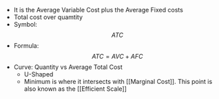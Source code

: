 - It is the Average Variable Cost plus the Average Fixed costs
- Total cost over quamtity
- Symbol: $$ATC$$
- Formula: $$ATC=AVC+AFC$$
- Curve: Quantity vs Average Total Cost
	- U-Shaped
	- Minimum is where it intersects with [[Marginal Cost]]. This point is also known as the [[Efficient Scale]]